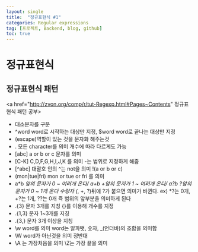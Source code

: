 ```yaml
---
layout: single
title:  "정규표현식 #1"
categories: Regular expressions
tag: [프로젝트, Backend, blog, github]
toc: true
---
```


# 정규표현식

## 정규표현식 패턴
<a href="http://zvon.org/comp/r/tut-Regexp.html#Pages~Contents" 정규표현식 패턴 공부>
- 대소문자를 구분
- ^word word로 시작하는 대상만 지정, $word word로 끝나는 대상만 지정
- \(escape)역할이 있는 것을 문자화 해주는것
- . 모든 character를 의미 개수에 따라 다르게도 가능
- [abc] a or b or c 문자를 의미
- [C-K] C,D,F,G,H,I,J,K 를 의미 -는 범위로 지정하게 해줌
- [^abc] 대괄호 안의 ^는 not을 의미 !(a or b or c)
- (mon|tue|fri) mon or tue or fri 를 의미
- a*b *앞의 문자가 0 ~ 여러개 온다/ a+b +앞의 문자가 1 ~ 여러개 온다/ a?b ?앞의 문자가 0 ~ 1개 온다
수량자 (*, +, ?)뒤에 ?가 붙으면 의미가 바뀐다. ex) *?는 0개, +?는 1개, ??는 0개 즉 범위의 앞부분을 의미하게 된다
- .{3} 문자 3개를 지칭 {}를 이용해 개수를 지정
- .{1,3} 문자 1~3개를 지칭
- .{3,} 문자 3개 이상을 지칭
- \w word를 의미 word는 알파뱃, 숫자, _(언더바)의 조합을 의미함
- \W word가 아닌것을 의미 정반대
- \A 는 가장처음을 의미 \Z는 가장 끝을 의미